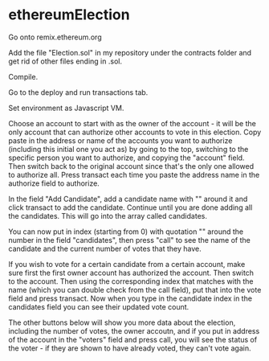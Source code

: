 # ethereumElection

Go onto remix.ethereum.org

Add the file "Election.sol" in my repository under the contracts folder and get rid of other files ending in .sol.

Compile.

Go to the deploy and run transactions tab.

Set environment as Javascript VM.

Choose an account to start with as the owner of the account - it will be the only account that can authorize other accounts to vote in this election. Copy paste in the address or name of the accounts you want to authorize (including this initial one you act as) by going to the top, switching to the specific person you want to authorize, and copying the "account" field. Then switch back to the original account since that's the only one allowed to authorize all. Press transact each time you paste the address name in the authorize field to authorize.

In the field "Add Candidate", add a candidate name with "" around it and click transact to add the candidate. Continue until you are done adding all the candidates. This will go into the array called candidates.

You can now put in index (starting from 0) with quotation "" around the number in the field "candidates", then press "call" to see the name of the candidate and the current number of votes that they have.

If you wish to vote for a certain candidate from a certain account, make sure first the first owner account has authorized the account. Then switch to the account. Then using the corresponding index that matches with the name (which you can double check from the call field), put that into the vote field and press transact. Now when you type in the candidate index in the candidates field you can see their updated vote count.

The other buttons below will show you more data about the election, including the number of votes, the owner accoutn, and if you put in address of the account in the "voters" field and press call, you will see the status of the voter - if they are shown to have already voted, they can't vote again.
